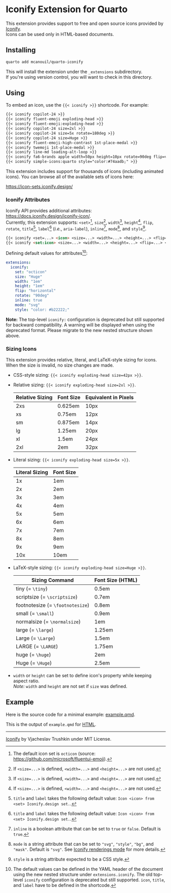 # Iconify Extension for Quarto

This extension provides support to free and open source icons provided by [Iconify](https://icon-sets.iconify.design/).  
Icons can be used only in HTML-based documents.

## Installing

```sh
quarto add mcanouil/quarto-iconify
```

This will install the extension under the `_extensions` subdirectory.  
If you're using version control, you will want to check in this directory.

## Using

To embed an icon, use the `{{< iconify >}}` shortcode. For example:

```markdown
{{< iconify copilot-24 >}}
{{< iconify fluent-emoji exploding-head >}}
{{< iconify fluent-emoji:exploding-head >}}
{{< iconify copilot-24 size=2xl >}}
{{< iconify copilot-24 size=5x rotate=180deg >}}
{{< iconify copilot-24 size=Huge >}}
{{< iconify fluent-emoji-high-contrast 1st-place-medal >}}
{{< iconify twemoji 1st-place-medal >}}
{{< iconify line-md loading-alt-loop >}}
{{< iconify fa6-brands apple width=50px height=10px rotate=90deg flip=vertical >}}
{{< iconify simple-icons:quarto style="color:#74aadb;" >}}
```

This extension includes support for thousands of icons (including animated icons).
You can browse all of the available sets of icons here:

<https://icon-sets.iconify.design/>

### Iconify Attributes

Iconify API provides additional attributes: <https://docs.iconify.design/iconify-icon/>.  
Currently, this extension supports: `<set>`[^1], `size`[^2], `width`[^2], `height`[^2], `flip`, `rotate`, `title`[^3], `label`[^3] (_i.e._, `aria-label`), `inline`[^4], `mode`[^5], and `style`[^6].

```markdown
{{< iconify <set=...> <icon> <size=...> <width=...> <height=...> <flip=...> <rotate=...> <title=...> <label=...> <inline=...> <mode=...> <style=...> >}}
{{< iconify <set:icon> <size=...> <width=...> <height=...> <flip=...> <rotate=...> <title=...> <label=...> <inline=...> <mode=...> <style=...> >}}
```

Defining default values for attributes[^7]:

```yaml
extensions:
  iconify:
    set: "octicon"
    size: "Huge"
    width: "1em"
    height: "1em"
    flip: "horizontal"
    rotate: "90deg"
    inline: true
    mode: "svg"
    style: "color: #b22222;"
```

**Note:** The top-level `iconify:` configuration is deprecated but still supported for backward compatibility. A warning will be displayed when using the deprecated format. Please migrate to the new nested structure shown above.

[^1]: The default icon set is `octicon` (source: <https://github.com/microsoft/fluentui-emoji>).
[^2]: If `<size=...>` is defined, `<width=...>` and `<height=...>` are not used.
[^3]: `title` and `label` takes the following default value: `Icon <icon> from <set> Iconify.design set.`.
[^4]: `inline` is a boolean attribute that can be set to `true` or `false`. Default is `true`.
[^5]: `mode` is a string attribute that can be set to `"svg"`, `"style"`, `"bg"`, and `"mask"`. Default is `"svg"`. See [Iconify renderings mode](https://iconify.design/docs/iconify-icon/modes.html) for more details.
[^6]: `style` is a string attribute expected to be a CSS style.
[^7]: The default values can be defined in the YAML header of the document using the new nested structure under `extensions.iconify`. The old top-level `iconify` configuration is deprecated but still supported.
  `icon`, `title`, and `label` have to be defined in the shortcode.

### Sizing Icons

This extension provides relative, literal, and LaTeX-style sizing for icons.  
When the size is invalid, no size changes are made.

- CSS-style sizing: `{{< iconify exploding-head size=42px >}}`.

- Relative sizing: `{{< iconify exploding-head size=2xl >}}`.

  | Relative Sizing | Font Size | Equivalent in Pixels |
  |-----------------|-----------|----------------------|
  | 2xs             | 0.625em   | 10px                 |
  | xs              | 0.75em    | 12px                 |
  | sm              | 0.875em   | 14px                 |
  | lg              | 1.25em    | 20px                 |
  | xl              | 1.5em     | 24px                 |
  | 2xl             | 2em       | 32px                 |

- Literal sizing: `{{< iconify exploding-head size=5x >}}`.

  | Literal Sizing | Font Size |
  |----------------|-----------|
  | 1x             | 1em       |
  | 2x             | 2em       |
  | 3x             | 3em       |
  | 4x             | 4em       |
  | 5x             | 5em       |
  | 6x             | 6em       |
  | 7x             | 7em       |
  | 8x             | 8em       |
  | 9x             | 9em       |
  | 10x            | 10em      |

- LaTeX-style sizing: `{{< iconify exploding-head size=Huge >}}`.

  | Sizing Command                   | Font Size (HTML) |
  | -------------------------------- | ---------------- |
  | tiny (= `\tiny`)                 | 0.5em            |
  | scriptsize (= `\scriptsize`)     | 0.7em            |
  | footnotesize (= `\footnotesize`) | 0.8em            |
  | small (= `\small`)               | 0.9em            |
  | normalsize (= `\normalsize`)     | 1em              |
  | large (= `\large`)               | 1.25em           |
  | Large (= `\Large`)               | 1.5em            |
  | LARGE (= `\LARGE`)               | 1.75em           |
  | huge (= `\huge`)                 | 2em              |
  | Huge (= `\Huge`)                 | 2.5em            |

- `width` or `height` can be set to define icon's property while keeping aspect ratio.  
  _Note:_ `width` and `height` are not set if `size` was defined.

## Example

Here is the source code for a minimal example: [example.qmd](example.qmd).

This is the output of `example.qmd` for [HTML](https://m.canouil.dev/quarto-iconify/).

---

[Iconify](https://github.com/iconify/iconify) by Vjacheslav Trushkin under MIT License.
